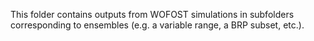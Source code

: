 This folder contains outputs from WOFOST simulations in subfolders corresponding to ensembles (e.g. a variable range, a BRP subset, etc.).
